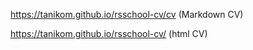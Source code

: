 https://tanikom.github.io/rsschool-cv/cv (Markdown CV)

https://tanikom.github.io/rsschool-cv/ (html CV)